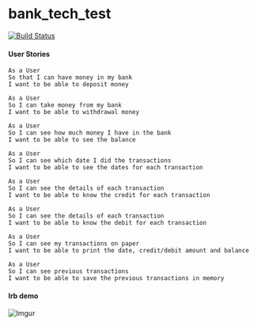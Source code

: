 # bank_tech_test

[![Build Status](https://travis-ci.org/Xin00163/bank_tech_test.svg?branch=master)](https://travis-ci.org/Xin00163/bank_tech_test)

#### User Stories ####
```
As a User
So that I can have money in my bank
I want to be able to deposit money

As a User
So I can take money from my bank
I want to be able to withdrawal money

As a User
So I can see how much money I have in the bank
I want to be able to see the balance

As a User
So I can see which date I did the transactions
I want to be able to see the dates for each transaction

As a User
So I can see the details of each transaction
I want to be able to know the credit for each transaction

As a User
So I can see the details of each transaction
I want to be able to know the debit for each transaction

As a User
So I can see my transactions on paper
I want to be able to print the date, credit/debit amount and balance

As a User
So I can see previous transactions
I want to be able to save the previous transactions in memory
```
#### Irb demo ####
![Imgur](https://i.imgur.com/aFo0dX8.png)
